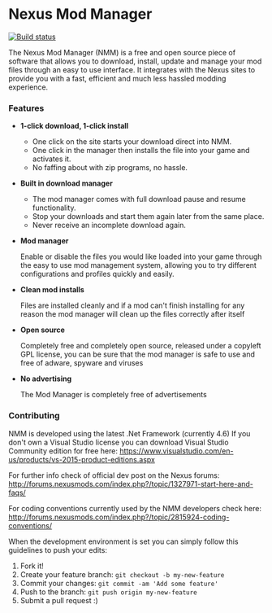 # Nexus Mod Manager
[![Build status](https://ci.appveyor.com/api/projects/status/mgt1kuc1a0eqju7m?svg=true)](https://ci.appveyor.com/project/Nexus-Mods/nexus-mod-manager)

The Nexus Mod Manager (NMM) is a free and open source piece of software that allows you to download, install, update and manage your mod files through an easy to use interface. It integrates with the Nexus sites to provide you with a fast, efficient and much less hassled modding experience.

### Features
 - **1-click download, 1-click install**

   * One click on the site starts your download direct into NMM.
   * One click in the manager then installs the file into your game and activates it.
   * No faffing about with zip programs, no hassle.
   
 - **Built in download manager**

   * The mod manager comes with full download pause and resume functionality.
   * Stop your downloads and start them again later from the same place.
   * Never receive an incomplete download again.
     
 - **Mod manager**
 
   Enable or disable the files you would like loaded into your game through the easy to use mod management system, allowing you to try different configurations and profiles quickly and easily.

 - **Clean mod installs**
 
   Files are installed cleanly and if a mod can't finish installing for any reason the mod manager will clean up the files correctly after itself
   
 - **Open source**
 
   Completely free and completely open source, released under a copyleft GPL license, you can be sure that the mod manager is safe to use and free of adware, spyware and viruses
 
 - **No advertising**
   
   The Mod Manager is completely free of advertisements

### Contributing
NMM is developed using the latest .Net Framework (currently 4.6)
If you don't own a Visual Studio license you can download Visual Studio Community edition for free here:
https://www.visualstudio.com/en-us/products/vs-2015-product-editions.aspx

For further info check of official dev post on the Nexus forums: http://forums.nexusmods.com/index.php?/topic/1327971-start-here-and-faqs/

For coding conventions currently used by the NMM developers check here: http://forums.nexusmods.com/index.php?/topic/2815924-coding-conventions/

When the development environment is set you can simply follow this guidelines to push your edits:

1. Fork it!
2. Create your feature branch: `git checkout -b my-new-feature`
3. Commit your changes: `git commit -am 'Add some feature'`
4. Push to the branch: `git push origin my-new-feature`
5. Submit a pull request :)
